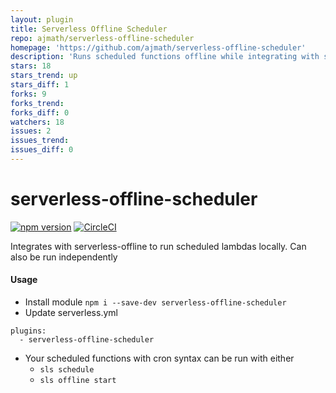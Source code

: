 ```yaml
---
layout: plugin
title: Serverless Offline Scheduler
repo: ajmath/serverless-offline-scheduler
homepage: 'https://github.com/ajmath/serverless-offline-scheduler'
description: 'Runs scheduled functions offline while integrating with serverless-offline'
stars: 18
stars_trend: up
stars_diff: 1
forks: 9
forks_trend: 
forks_diff: 0
watchers: 18
issues: 2
issues_trend: 
issues_diff: 0
---
```



# serverless-offline-scheduler

[![npm version](https://badge.fury.io/js/serverless-offline-scheduler.svg)](https://www.npmjs.com/package/serverless-offline-scheduler)
[![CircleCI](https://circleci.com/gh/ajmath/serverless-offline-scheduler/tree/master.svg?style=svg&circle-token=ac52c4f1b600a5edb66302b5a2eabf986bfbc317)](https://circleci.com/gh/ajmath/serverless-offline-scheduler/tree/master)

Integrates with serverless-offline to run scheduled lambdas locally.  Can also be run independently

#### Usage ####
* Install module `npm i --save-dev serverless-offline-scheduler`
* Update serverless.yml
```
plugins:
  - serverless-offline-scheduler
```
* Your scheduled functions with cron syntax can be run with either
  * `sls schedule`
  * `sls offline start`
